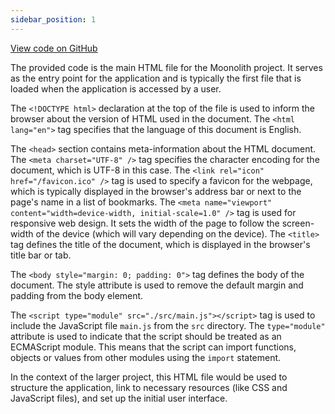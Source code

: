 ```yaml
---
sidebar_position: 1
---
```


[View code on GitHub](https://github.com/LaGuerrePiece/moonolith/blob/master/index.html)

The provided code is the main HTML file for the Moonolith project. It serves as the entry point for the application and is typically the first file that is loaded when the application is accessed by a user.

The `<!DOCTYPE html>` declaration at the top of the file is used to inform the browser about the version of HTML used in the document. The `<html lang="en">` tag specifies that the language of this document is English.

The `<head>` section contains meta-information about the HTML document. The `<meta charset="UTF-8" />` tag specifies the character encoding for the document, which is UTF-8 in this case. The `<link rel="icon" href="/favicon.ico" />` tag is used to specify a favicon for the webpage, which is typically displayed in the browser's address bar or next to the page's name in a list of bookmarks. The `<meta name="viewport" content="width=device-width, initial-scale=1.0" />` tag is used for responsive web design. It sets the width of the page to follow the screen-width of the device (which will vary depending on the device). The `<title>` tag defines the title of the document, which is displayed in the browser's title bar or tab.

The `<body style="margin: 0; padding: 0">` tag defines the body of the document. The style attribute is used to remove the default margin and padding from the body element.

The `<script type="module" src="./src/main.js"></script>` tag is used to include the JavaScript file `main.js` from the `src` directory. The `type="module"` attribute is used to indicate that the script should be treated as an ECMAScript module. This means that the script can import functions, objects or values from other modules using the `import` statement.

In the context of the larger project, this HTML file would be used to structure the application, link to necessary resources (like CSS and JavaScript files), and set up the initial user interface.

